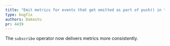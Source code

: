 ```yaml
---
title: "Emit metrics for events that get emitted as part of push() in the subscribe operator"
type: bugfix
authors: Dakostu
pr: 4439
---
```


The `subscribe` operator now delivers metrics more consistently.
